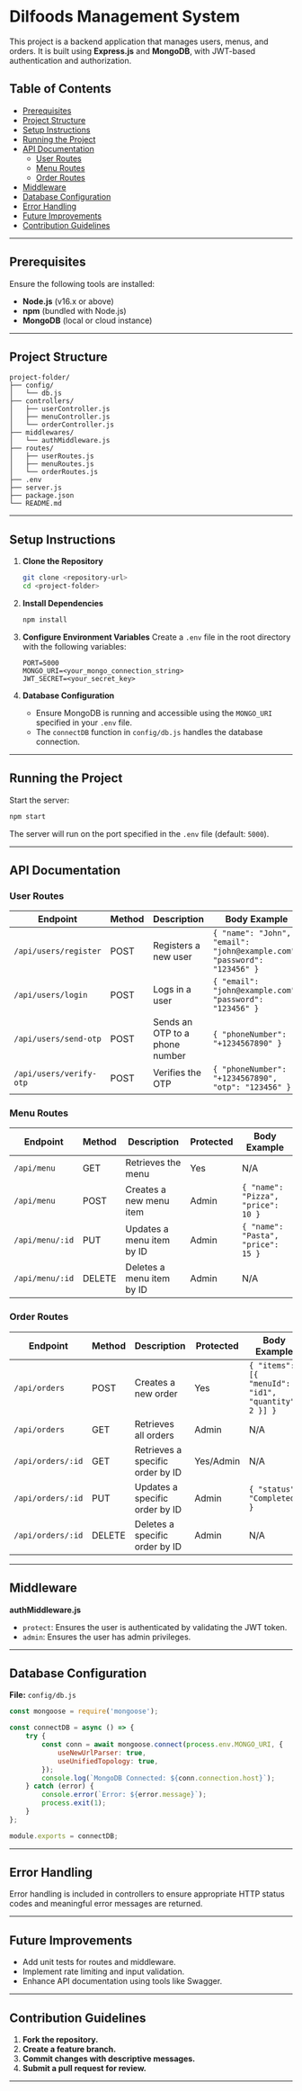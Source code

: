 # Dilfoods Management System

This project is a backend application that manages users, menus, and orders. It is built using **Express.js** and **MongoDB**, with JWT-based authentication and authorization.

## Table of Contents

- [Prerequisites](#prerequisites)
- [Project Structure](#project-structure)
- [Setup Instructions](#setup-instructions)
- [Running the Project](#running-the-project)
- [API Documentation](#api-documentation)
  - [User Routes](#user-routes)
  - [Menu Routes](#menu-routes)
  - [Order Routes](#order-routes)
- [Middleware](#middleware)
- [Database Configuration](#database-configuration)
- [Error Handling](#error-handling)
- [Future Improvements](#future-improvements)
- [Contribution Guidelines](#contribution-guidelines)

---

## Prerequisites

Ensure the following tools are installed:

- **Node.js** (v16.x or above)
- **npm** (bundled with Node.js)
- **MongoDB** (local or cloud instance)

---

## Project Structure

```
project-folder/
├── config/
│   └── db.js
├── controllers/
│   ├── userController.js
│   ├── menuController.js
│   └── orderController.js
├── middlewares/
│   └── authMiddleware.js
├── routes/
│   ├── userRoutes.js
│   ├── menuRoutes.js
│   └── orderRoutes.js
├── .env
├── server.js
├── package.json
└── README.md
```

---

## Setup Instructions

1. **Clone the Repository**

   ```bash
   git clone <repository-url>
   cd <project-folder>
   ```

2. **Install Dependencies**

   ```bash
   npm install
   ```

3. **Configure Environment Variables**
   Create a `.env` file in the root directory with the following variables:

   ```env
   PORT=5000
   MONGO_URI=<your_mongo_connection_string>
   JWT_SECRET=<your_secret_key>
   ```

4. **Database Configuration**

   - Ensure MongoDB is running and accessible using the `MONGO_URI` specified in your `.env` file.
   - The `connectDB` function in `config/db.js` handles the database connection.

---

## Running the Project

Start the server:

```bash
npm start
```

The server will run on the port specified in the `.env` file (default: `5000`).

---

## API Documentation

### User Routes

| Endpoint                | Method | Description                    | Body Example                                                            |
| ----------------------- | ------ | ------------------------------ | ----------------------------------------------------------------------- |
| `/api/users/register`   | POST   | Registers a new user           | `{ "name": "John", "email": "john@example.com", "password": "123456" }` |
| `/api/users/login`      | POST   | Logs in a user                 | `{ "email": "john@example.com", "password": "123456" }`                 |
| `/api/users/send-otp`   | POST   | Sends an OTP to a phone number | `{ "phoneNumber": "+1234567890" }`                                      |
| `/api/users/verify-otp` | POST   | Verifies the OTP               | `{ "phoneNumber": "+1234567890", "otp": "123456" }`                     |

### Menu Routes

| Endpoint        | Method | Description               | Protected | Body Example                       |
| --------------- | ------ | ------------------------- | --------- | ---------------------------------- |
| `/api/menu`     | GET    | Retrieves the menu        | Yes       | N/A                                |
| `/api/menu`     | POST   | Creates a new menu item   | Admin     | `{ "name": "Pizza", "price": 10 }` |
| `/api/menu/:id` | PUT    | Updates a menu item by ID | Admin     | `{ "name": "Pasta", "price": 15 }` |
| `/api/menu/:id` | DELETE | Deletes a menu item by ID | Admin     | N/A                                |

### Order Routes

| Endpoint          | Method | Description                      | Protected | Body Example                                        |
| ----------------- | ------ | -------------------------------- | --------- | --------------------------------------------------- |
| `/api/orders`     | POST   | Creates a new order              | Yes       | `{ "items": [{ "menuId": "id1", "quantity": 2 }] }` |
| `/api/orders`     | GET    | Retrieves all orders             | Admin     | N/A                                                 |
| `/api/orders/:id` | GET    | Retrieves a specific order by ID | Yes/Admin | N/A                                                 |
| `/api/orders/:id` | PUT    | Updates a specific order by ID   | Admin     | `{ "status": "Completed" }`                         |
| `/api/orders/:id` | DELETE | Deletes a specific order by ID   | Admin     | N/A                                                 |

---

## Middleware

**authMiddleware.js**

- `protect`: Ensures the user is authenticated by validating the JWT token.
- `admin`: Ensures the user has admin privileges.

---

## Database Configuration

**File:** `config/db.js`

```javascript
const mongoose = require('mongoose');

const connectDB = async () => {
    try {
        const conn = await mongoose.connect(process.env.MONGO_URI, {
            useNewUrlParser: true,
            useUnifiedTopology: true,
        });
        console.log(`MongoDB Connected: ${conn.connection.host}`);
    } catch (error) {
        console.error(`Error: ${error.message}`);
        process.exit(1);
    }
};

module.exports = connectDB;
```

---

## Error Handling

Error handling is included in controllers to ensure appropriate HTTP status codes and meaningful error messages are returned.

---

## Future Improvements

- Add unit tests for routes and middleware.
- Implement rate limiting and input validation.
- Enhance API documentation using tools like Swagger.

---

## Contribution Guidelines

1. **Fork the repository.**
2. **Create a feature branch.**
3. **Commit changes with descriptive messages.**
4. **Submit a pull request for review.**

---




